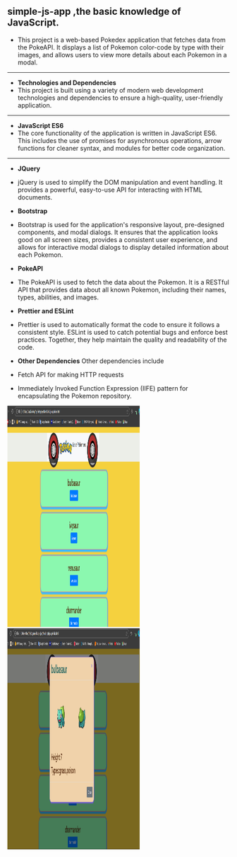 ## simple-js-app ,the basic knowledge of JavaScript.
- This project is a web-based Pokedex application that fetches data from the PokeAPI. It displays a list of Pokemon color-code by type with their images, and allows users to view more details about each Pokemon in a modal.

---

- **Technologies and Dependencies**
- This project is built using a variety of modern web development technologies and dependencies to ensure a high-quality, user-friendly application.

---

- **JavaScript ES6**
- The core functionality of the application is written in JavaScript ES6. This includes the use of promises for asynchronous operations, arrow functions for cleaner syntax, and modules for better code organization.

---

- **JQuery**
- jQuery is used to simplify the DOM manipulation and event handling. It provides a powerful, easy-to-use API for interacting with HTML documents.

- **Bootstrap**
- Bootstrap is used for the application's responsive layout, pre-designed components, and modal dialogs. It ensures that the application looks good on all screen sizes, provides a consistent user experience, and allows for interactive modal dialogs to display detailed information about each Pokemon.

- **PokeAPI**
- The PokeAPI is used to fetch the data about the Pokemon. It is a RESTful API that provides data about all known Pokemon, including their names, types, abilities, and images.

- **Prettier and ESLint**
- Prettier is used to automatically format the code to ensure it follows a consistent style. ESLint is used to catch potential bugs and enforce best practices. Together, they help maintain the quality and readability of the code.

- **Other Dependencies**
Other dependencies include
- Fetch API for making HTTP requests
- Immediately Invoked Function Expression (IIFE) pattern for encapsulating the Pokemon repository.

<img src="pok/Screenshot 2024-11-11 225640.png" alt="home" width="300" height="500">
<img src="pok/Screenshot 2024-11-11 225708.png" alt="home" width="300" height="500">

